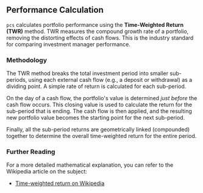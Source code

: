 ## Performance Calculation

`pcs` calculates portfolio performance using the **Time-Weighted Return (TWR)** method. TWR measures the compound growth rate of a portfolio, removing the distorting effects of cash flows. This is the industry standard for comparing investment manager performance.

### Methodology

The TWR method breaks the total investment period into smaller sub-periods, using each external cash flow (e.g., a deposit or withdrawal) as a dividing point. A simple rate of return is calculated for each sub-period.

On the day of a cash flow, the portfolio's value is determined *just before* the cash flow occurs. This closing value is used to calculate the return for the sub-period that is ending. The cash flow is then applied, and the resulting new portfolio value becomes the starting point for the next sub-period.

Finally, all the sub-period returns are geometrically linked (compounded) together to determine the overall time-weighted return for the entire period.

### Further Reading

For a more detailed mathematical explanation, you can refer to the Wikipedia article on the subject:

*   [Time-weighted return on Wikipedia](https://en.wikipedia.org/wiki/Time-weighted_return)
